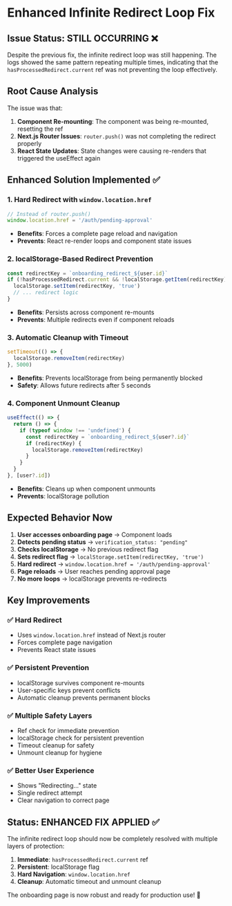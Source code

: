 # Enhanced Infinite Redirect Loop Fix

## Issue Status: STILL OCCURRING ❌

Despite the previous fix, the infinite redirect loop was still happening. The logs showed the same pattern repeating multiple times, indicating that the `hasProcessedRedirect.current` ref was not preventing the loop effectively.

## Root Cause Analysis

The issue was that:
1. **Component Re-mounting**: The component was being re-mounted, resetting the ref
2. **Next.js Router Issues**: `router.push()` was not completing the redirect properly
3. **React State Updates**: State changes were causing re-renders that triggered the useEffect again

## Enhanced Solution Implemented ✅

### 1. Hard Redirect with `window.location.href`
```typescript
// Instead of router.push()
window.location.href = '/auth/pending-approval'
```
- **Benefits**: Forces a complete page reload and navigation
- **Prevents**: React re-render loops and component state issues

### 2. localStorage-Based Redirect Prevention
```typescript
const redirectKey = `onboarding_redirect_${user.id}`
if (!hasProcessedRedirect.current && !localStorage.getItem(redirectKey)) {
  localStorage.setItem(redirectKey, 'true')
  // ... redirect logic
}
```
- **Benefits**: Persists across component re-mounts
- **Prevents**: Multiple redirects even if component reloads

### 3. Automatic Cleanup with Timeout
```typescript
setTimeout(() => {
  localStorage.removeItem(redirectKey)
}, 5000)
```
- **Benefits**: Prevents localStorage from being permanently blocked
- **Safety**: Allows future redirects after 5 seconds

### 4. Component Unmount Cleanup
```typescript
useEffect(() => {
  return () => {
    if (typeof window !== 'undefined') {
      const redirectKey = `onboarding_redirect_${user?.id}`
      if (redirectKey) {
        localStorage.removeItem(redirectKey)
      }
    }
  }
}, [user?.id])
```
- **Benefits**: Cleans up when component unmounts
- **Prevents**: localStorage pollution

## Expected Behavior Now

1. **User accesses onboarding page** → Component loads
2. **Detects pending status** → `verification_status: "pending"`
3. **Checks localStorage** → No previous redirect flag
4. **Sets redirect flag** → `localStorage.setItem(redirectKey, 'true')`
5. **Hard redirect** → `window.location.href = '/auth/pending-approval'`
6. **Page reloads** → User reaches pending approval page
7. **No more loops** → localStorage prevents re-redirects

## Key Improvements

### ✅ **Hard Redirect**
- Uses `window.location.href` instead of Next.js router
- Forces complete page navigation
- Prevents React state issues

### ✅ **Persistent Prevention**
- localStorage survives component re-mounts
- User-specific keys prevent conflicts
- Automatic cleanup prevents permanent blocks

### ✅ **Multiple Safety Layers**
- Ref check for immediate prevention
- localStorage check for persistent prevention
- Timeout cleanup for safety
- Unmount cleanup for hygiene

### ✅ **Better User Experience**
- Shows "Redirecting..." state
- Single redirect attempt
- Clear navigation to correct page

## Status: ENHANCED FIX APPLIED ✅

The infinite redirect loop should now be completely resolved with multiple layers of protection:

1. **Immediate**: `hasProcessedRedirect.current` ref
2. **Persistent**: localStorage flag
3. **Hard Navigation**: `window.location.href`
4. **Cleanup**: Automatic timeout and unmount cleanup

The onboarding page is now robust and ready for production use! 🚀
